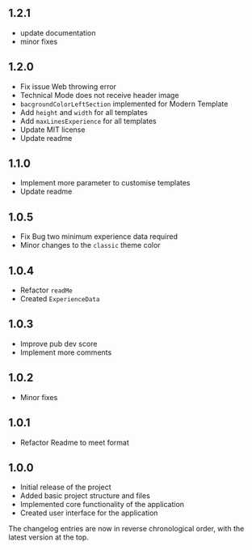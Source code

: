 ## 1.2.1
*  update documentation
*  minor fixes 

## 1.2.0

*  Fix issue Web throwing error
*  Technical Mode does not receive header image
* `bacgroundColorLeftSection` implemented for Modern Template
*  Add `height` and `width` for all templates
*  Add `maxLinesExperience` for all templates
*  Update MIT license
* Update readme

## 1.1.0

* Implement more parameter to customise templates
* Update readme

## 1.0.5

* Fix Bug two minimum experience data required
* Minor changes to the `classic` theme color

## 1.0.4

* Refactor `readMe`
* Created `ExperienceData`

## 1.0.3

* Improve pub dev score
* Implement more comments

## 1.0.2

* Minor fixes

## 1.0.1

* Refactor Readme to meet format

## 1.0.0

* Initial release of the project
* Added basic project structure and files
* Implemented core functionality of the application
* Created user interface for the application

The changelog entries are now in reverse chronological order, with the latest version at the top.
